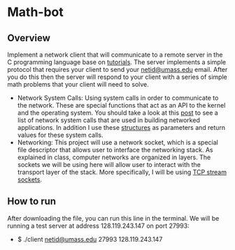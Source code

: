 # Math-bot

## Overview
Implement a network client that will communicate to a remote server in the C programming language base on [tutorials](https://www.binarytides.com/socket-programming-c-linux-tutorial/). The server implements a simple protocol that requires your client to send your netid@umass.edu email. After you do this then the server will respond to your client with a series of simple math problems that your client will need to solve.
- Network System Calls: Using system calls in order to communicate to the network. These are special functions that act as an API to the kernel and the operating system. You should take a look at this [post](http://linasm.sourceforge.net/docs/syscalls/network.php) to see a list of network system calls that are used in building networked applications. In addition I use 
these [structures](https://www.tutorialspoint.com/unix_sockets/socket_structures.htm) as parameters and return values for these system calls.
- Networking: This project will use a network socket, which is a special file descriptor that allows user to interface the networking stack. 
As explained in class, computer networks are organized in layers. The sockets we will be using here will allow user to interact with the transport layer of the stack. 
More specifically, I will be using [TCP stream sockets](https://en.wikipedia.org/wiki/Network_socket).

## How to run
After downloading the file, you can run this line in the terminal. We will be running a test server at address 128.119.243.147 on port 27993:
- $ ./client netid@umass.edu 27993 128.119.243.147

